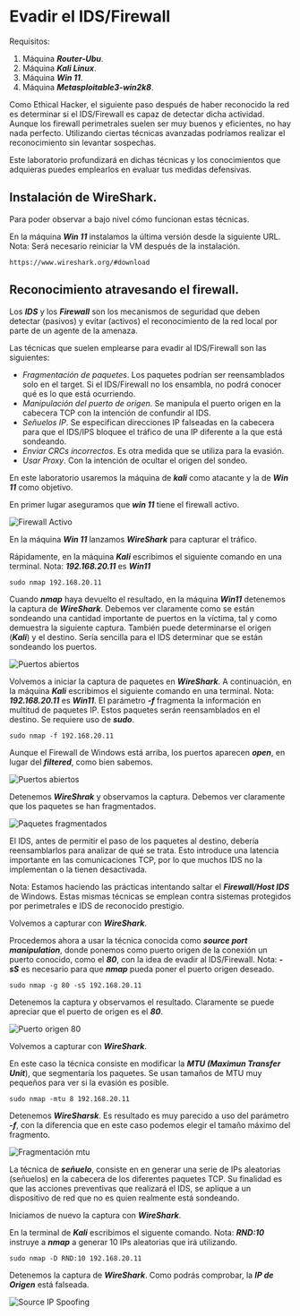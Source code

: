 #  Evadir el IDS/Firewall

Requisitos:
1. Máquina ***Router-Ubu***.
2. Máquina ***Kali Linux***.
3. Máquina ***Win 11***.
4. Máquina ***Metasploitable3-win2k8***.



Como Ethical Hacker, el siguiente paso después de haber reconocido la red es determinar si el IDS/Firewall es capaz de detectar dicha actividad. Aunque los firewall perimetrales suelen ser muy buenos y eficientes, no hay nada perfecto. Utilizando ciertas técnicas avanzadas podríamos realizar el reconocimiento sin levantar sospechas.

Este laboratorio profundizará en dichas técnicas y los conocimientos que adquieras puedes emplearlos en evaluar tus medidas defensivas.

## Instalación de WireShark.

Para poder observar a bajo nivel cómo funcionan estas técnicas.

En la máquina ***Win 11*** instalamos la última versión desde la siguiente URL.
Nota: Será necesario reiniciar la VM después de la instalación.
```
https://www.wireshark.org/#download
```



## Reconocimiento atravesando el firewall.

Los ***IDS*** y los ***Firewall*** son los mecanismos de seguridad que deben detectar (pasivos) y evitar (activos) el reconocimiento de la red local por parte de un agente de la amenaza. 

Las técnicas que suelen emplearse para evadir al IDS/Firewall son las siguientes:

* *Fragmentación de paquetes*. Los paquetes podrían ser reensamblados solo en el target. Si el IDS/Firewall no los ensambla, no podrá conocer qué es lo que está ocurriendo.
* *Manipulación del puerto de origen*. Se manipula el puerto origen en la cabecera TCP con la intención de confundir al IDS.
* *Señuelos IP*. Se especifican direcciones IP falseadas en la cabecera para que el IDS/IPS bloquee el tráfico de una IP diferente a la que está sondeando.
* *Enviar CRCs incorrectos*. Es otra medida que se utiliza para la evasión.
* *Usar Proxy*. Con la intención de ocultar el origen del sondeo.

En este laboratorio usaremos la máquina de ***kali*** como atacante y la de ***Win 11*** como objetivo.

En primer lugar aseguramos que ***win 11*** tiene el firewall activo.

![Firewall Activo](../img/lab-03-B/202209061114.png)

En la máquina ***Win 11*** lanzamos ***WireShark*** para capturar el tráfico.

Rápidamente, en la máquina ***Kali*** escribimos el siguiente comando en una terminal.
Nota: ***192.168.20.11*** es ***Win11***
```
sudo nmap 192.168.20.11
```
Cuando ***nmap*** haya devuelto el resultado, en la máquina ***Win11*** detenemos la captura de ***WireShark***. Debemos ver claramente como se están sondeando una cantidad importante de puertos en la víctima, tal y como demuestra la siguiente captura. También puede determinarse el origen (***Kali***) y el destino. Sería sencilla para el IDS determinar que se están sondeando los puertos.

![Puertos abiertos](../img/lab-03-B/202209061156.png)

Volvemos a iniciar la captura de paquetes en ***WireShark***. A continuación, en la máquina ***Kali*** escribimos el siguiente comando en una terminal.
Nota: ***192.168.20.11*** es ***Win11***. El parámetro ***-f*** fragmenta la información en multitud de paquetes IP. Estos paquetes serán reensamblados en el destino. Se requiere uso de ***sudo***.
```
sudo nmap -f 192.168.20.11
```

Aunque el Firewall de Windows está arriba, los puertos aparecen ***open***, en lugar del ***filtered***, como bien sabemos.

![Puertos abiertos](../img/lab-03-B/202209061122.png)

Detenemos ***WireShrak*** y observamos la captura. Debemos ver claramente que los paquetes se han fragmentados.

![Paquetes fragmentados](../img/lab-03-B/202209061201.png)

El IDS, antes de permitir el paso de los paquetes al destino, debería reensamblarlos para analizar de qué se trata. Esto introduce una latencia importante en las comunicaciones TCP, por lo que muchos IDS no la implementan o la tienen desactivada.


Nota: Estamos haciendo las prácticas intentando saltar el ***Firewall/Host IDS*** de Windows. Estas mismas técnicas se emplean contra sistemas protegidos por perimetrales e IDS de reconocido prestigio.

Volvemos a capturar con ***WireShark***. 

Procedemos ahora a usar la técnica conocida como ***source port manipulation***, donde ponemos como puerto origen de la conexión un puerto conocido, como el ***80***, con la idea de evadir al IDS/Firewall.
Nota: ***-sS*** es necesario para que ***nmap*** pueda poner el puerto origen deseado.
```
sudo nmap -g 80 -sS 192.168.20.11 
```

Detenemos la captura y observamos el resultado. Claramente se puede apreciar que el puerto de origen es el ***80***.

![Puerto origen 80](../img/lab-03-B/202209061205.png)


Volvemos a capturar con ***WireShark***. 

En este caso la técnica consiste en modificar la ***MTU (Maximun Transfer Unit***), que segmentaría los paquetes. Se usan tamaños de MTU muy pequeños para ver si la evasión es posible.
```
sudo nmap -mtu 8 192.168.20.11 
```

Detenemos ***WireSharsk***. Es resultado es muy parecido a uso del parámetro ***-f***, con la diferencia que en este caso podemos elegir el tamaño máximo del fragmento.

![Fragmentación mtu](../img/lab-03-B/202209061208.png)

La técnica de ***señuelo***, consiste en en generar una serie de IPs aleatorias (señuelos) en la cabecera de los diferentes paquetes TCP. Su finalidad es que las acciones preventivas que realizará el IDS, se aplique a un dispositivo de red que no es quien realmente está sondeando.

Iniciamos de nuevo la captura con ***WireShark***.

En la terminal de ***Kali*** escribimos el siguente comando.
Nota: ***RND:10*** instruye a ***nmap*** a generar 10 IPs aleatorias que irá utilizando.
```
sudo nmap -D RND:10 192.168.20.11
```

Detenemos la captura de ***WireShark***. Como podrás comprobar, la ***IP de Origen*** está falseada.

![Source IP Spoofing](../img/lab-03-B/202209061213.png)






